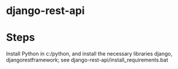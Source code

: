 # django-rest-api

# Steps
  Install Python in c:/python, and install the necessary libraries django, djangorestframework; see django-rest-api/install_requirements.bat

